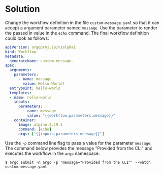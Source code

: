 # Solution

Change the workflow definition in the file `custom-message.yaml` so that it can accept a argument parameter named `message`. Use the parameter to render the passed in value in the `echo` command. The final workflow definition could look as follows:

```yaml
apiVersion: argoproj.io/v1alpha1
kind: Workflow
metadata:
  generateName: custom-message-
spec:
  arguments:
    parameters:
      - name: message
        value: Hello World!
  entrypoint: hello-world
  templates:
  - name: hello-world
    inputs:
      parameters:
        - name: message
          value: "{{workflow.parameters.message}}"
    container:
      image: alpine:3.19.1
      command: [echo]
      args: ["{{inputs.parameters.message}}"]
```

Use the `-p` command line flag to pass a value for the parameter `message`. The command below provides the message "Provided from the CLI" and executes the workflow in the `argo` namespace.

```
$ argo submit -n argo -p 'message="Provided from the CLI"' --watch custom-message.yaml
```